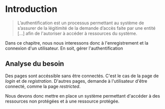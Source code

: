 # Introduction
> L’authentification est un processus permettant au système de s’assurer de la légitimité de la demande d’accès faite par une entité […] afin de l'autoriser à accéder à ressources du système.

Dans ce chapitre, nous nous interessons donc à l'enregistrement et la connexion d'un utilisateur. En soit, gérer l'authentification

## Analyse du besoin
Des pages sont accéssible sans être connectés. C'est le cas de la page de *login* et de *registration*.
D'autres pages, demande à l'utilisateur d'être connecté, comme la page *restricted*.

Nous devons donc mettre en place un système permettant d'accéder à des ressources non protégées et à une ressource protégée.